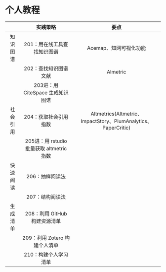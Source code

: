 # 个人教程

<!-- START doctoc generated TOC please keep comment here to allow auto update -->


<!-- END doctoc generated TOC please keep comment here to allow auto update -->

|          |                 实践策略                  |                             要点                             |
| :------: | :---------------------------------------: | :----------------------------------------------------------: |
| 知识图谱 |        201：用在线工具查找知识图谱        |                    Acemap、知网可视化功能                    |
|          |           202：查找知识图谱文献           |                           Almetric                           |
|          |     203进：用 CiteSpace 生成知识图谱      |                                                              |
| 社会引用 |           204：获取社会引用指数           | Altmetrics(Altmetric、ImpactStory、PlumAnalytics、PaperCritic) |
|          | 205进：用 rstudio 批量获取 altmetric 指数 |                                                              |
| 快速阅读 |              206：抽样阅读法              |                                                              |
|          |              207：结构阅读法              |                                                              |
| 生成清单 |       208：利用 GitHub 构建资源清单       |                                                              |
|          |       209：利用 Zotero 构建个人清单       |                                                              |
|          |           210：构建个人学习清单           |                                                              |

